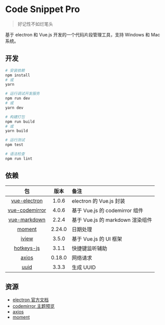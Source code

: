 # Code Snippet Pro

> 好记性不如烂笔头

基于 electron 和 Vue.js 开发的一个代码片段管理工具，支持 Windows 和 Mac 系统。

## 开发

``` bash
# 安装依赖
npm install
# 或
yarn

# 运行调试开发服务
npm run dev
# 或
yarn dev

# 构建打包
npm run build
# 或
yarn build

# 运行测试
npm test

# 语法检查
npm run lint
```

## 依赖

|包|版本|备注|
|:---:|:---:|:---|
|[vue-electron](https://www.npmjs.com/package/vue-electron)|1.0.6|electron 的 Vue.js 封装|
|[vue-codemirror](https://www.npmjs.com/package/vue-codemirror)|4.0.6|基于 Vue.js 的 codemirror 组件|
|[vue-markdown](https://www.npmjs.com/package/vue-markdown)|2.2.4|基于 Vue.js 的 markdown 渲染组件|
|[moment](https://www.npmjs.com/package/moment)|2.24.0|日期处理|
|[iview](https://www.iviewui.com/)|3.5.0|基于 Vue.js 的 UI 框架|
|[hotkeys-js](https://www.npmjs.com/package/hotkeys-js)|3.1.1|快捷键监听辅助|
|[axios](https://www.npmjs.com/package/axios)|0.18.0|网络请求|
|[uuid](https://www.npmjs.com/package/uuid)|3.3.3|生成 UUID|

## 资源

- [electron 官方文档](https://electronjs.org/docs)
- [codemirror 主题预览](https://codemirror.net/demo/theme.html#3024-night)
- [axios](http://www.axios-js.com/)
- [moment](http://momentjs.cn/)
